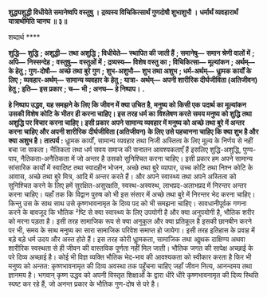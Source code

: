 **शुद्ध्यशुद्धी विधीयेते समानेष्वपि वस्तुषु ।** **द्रव्यस्य विचिकित्सार्थं गुणदोषौ शुभाशुभौ ।** **धर्मार्थं व्यवहारार्थं यात्रार्थमिति चानघ ॥ ३॥** 

शब्दार्थ **** 

**शुद्धि—** **शुद्धि** **; अशुद्धी—** **तथा अशुद्धि** **; विधीयेते—** **स्थापित की जाती हैं** **; समानेषु—** **समान श्रेणी वालों में** **; अपि—** **निस्सन्देह** **;** **वस्तुषु—** **वस्तुओं में** **; द्रव्यस्य—** **विशेष वस्तु का** **; विचिकित्सा—** **मूल्यांकन** **; अर्थम्—** **के हेतु** **; गुण-दोषौ—** **अच्छे तथा बुरे गुण** **;** **शुभ-अशुभौ—** **शुभ तथा अशुभ** **; धर्म-अर्थम्—** **धाॢमक कार्यों के लिए** **; व्यवहार-अर्थम्—** **सामान्य व्यवहार के हेतु** **; यात्रा-** **अर्थम्—** **अपनी शारीरिक दीर्घजीविता (अतिजीवन) हेतु** **; इति—** **इस प्रकार** **; च—** **भी** **; अनघ—** **हे निष्पाप।** **.** 

**हे निष्पाप उद्धव, यह समझने के लिए कि जीवन में क्या उचित है, मनुष्य को किसी एक** **पदार्थ का मूल्यांकन उसकी विशेष कोटि के भीतर ही करना चाहिए। इस तरह धर्म का** **विश्लेषण करते समय मनुष्य को शुद्धि तथा अशुद्धि पर विचार करना चाहिए। इसी प्रकार** **अपने सामान्य व्यवहार में मनुष्य को अच्छे तथा बुरे में अन्तर करना चाहिए और अपनी शारीरिक** **दीर्घजीविता (अतिजीवन) के लिए उसे पहचानना चाहिए कि क्या शुभ है और क्या अशुभ है।** **तात्पर्य :** धाॢमक कार्यों, सामान्य व्यवहार तथा निजी अस्तित्व के लिए मूल्य के निर्णय से नहीं बचा जा सकता। नैतिकता तथा धर्म सवय समाज की सनातन आवश्यकताएँ हैं इसलिए शुद्धि-अशुद्धि, पुण्य-पाप, नैतिकता-अनैतिकता में जो अन्तर है उसको सुनिश्चित करना चाहिए। इसी प्रकार हम अपने सामान्य सांसारिक कार्यों में स्वादिष्ट तथा स्वादहीन भोजन, अच्छे तथा बुरे व्यापार, उच्च कोटि तथा निश्न कोटि के आवास, अच्छे तथा बुरे मित्र, आदि में अन्तर करते हैं। और अपने स्वास्थ्य तथा अपने अस्तित्व को सुनिश्चित करने के लिए हमें सुरक्षित-असुरक्षति, स्वस्थ-अस्वस्थ, लाभप्रद-अलाभप्रद में निरन्तर अन्तर करना चाहिए। यहाँ तक कि विद्वान पुरुष को भी इस संसार में अच्छे तथा बुरे में निरन्तर भेद करना चाहिए। किन्तु उस के साथ साथ उसे कृष्णभावनामृत के दिव्य पद को भी समझना चाहिए। सावधानीपूर्वक गणना करने के बावजूद कि भौतिक ²ष्टि से क्या स्वास्थ्य के लिए उपयोगी है और क्या अनुपयोगी है, भौतिक शरीर को मरना पड़ता है। इसी तरह सामाजिक रूप से क्या अनुकूल और क्या प्रतिकूल है इसकी छानबीन करने पर भी, समय के साथ मनुष्य का सारा सामाजिक परिवेश समाप्त हो जायेगा। इसी तरह इतिहास के प्रवाह में बड़े बड़े धर्म उदय और अस्त होते हैं। इस तरह कोरी धाॢमकता, सामाजिक तथा आॢथक दाक्षिण्य अथवा शारीरिक स्वस्थता से ही जीवन की वास्तविक पूर्णता नहीं मिल जाती। भौतिक जगत की सापेक्ष अच्छाई के परे दिव्य अच्छाई है। कोई भी विज्ञ व्यक्ति भौतिक भेद-भाव की आवश्यकता को स्वीकार करता है फिर भी मनुष्य को अन्तत: कृष्णभावनामृत की दिव्य अवस्था तक पहुँचना चाहिए जहाँ जीवन नित्य, आनन्दमय तथा ज्ञानमय है। भगवान् कृष्ण उद्धव को अपनी विस्तृत शिक्षाओं के द्वारा धीरे धीरे कृष्णभावनामृत की दिव्य स्थिति स्पष्ट कर रहे हैं, जो अनन्त प्रकार के भौतिक गुण-दोष से परे है।  